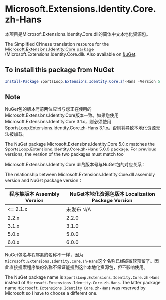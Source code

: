 # Microsoft.Extensions.Identity.Core.zh-Hans

本项目是Microsoft.Extensions.Identity.Core.dll的简体中文本地化资源包。

The Simplified Chinese translation resource for the [Microsoft.Extensions.Identity.Core package](https://www.nuget.org/packages/Microsoft.Extensions.Identity.Core/) (Microsoft.Extensions.Identity.Core.dll). Also available on [NuGet](https://www.nuget.org/packages/SportsLoop.Extensions.Identity.Core.zh-Hans/).

## To install this package from NuGet
```powershell
Install-Package SportsLoop.Extensions.Identity.Core.zh-Hans -Version 5.0.0
```

## Note

NuGet包的版本号前两位应当与您正在使用的Microsoft.Extensions.Identity.Core版本一致。如果您使用Microsoft.Extensions.Identity.Core 3.1.x，则必须使用SportsLoop.Extensions.Identity.Core.zh-Hans 3.1.x。否则将导致本地化资源无法被加载。

The NuGet package Microsoft.Extensions.Identity.Core 5.0.x matches the SportsLoop.Extensions.Identity.Core.zh-Hans 5.0.0 package. For previous versions, the version of the two packages must match too.

Microsoft.Extensions.Identity.Core.dll的版本号与NuGet包的对应关系：

The relationship between Microsoft.Extensions.Identity.Core.dll assembly version and NuGet package version：

| 程序集版本 Assembly Version | NuGet本地化资源包版本 Localization Package Version |
| -------------------------- | ------------------------------------------------- |
| <= 2.1.x | 未发布 N/A |
| 2.2.x | 2.2.0 |
| 3.1.x | 3.1.0 |
| 5.0.x | 5.0.0 |
| 6.0.x | 6.0.0 |

NuGet包名与程序集的名称不一样，因为`Microsoft.Extensions.Identity.Core.zh-Hans`这个名称已经被微软预留了。因此直接搜索程序集的名称不保证能搜到这个本地化资源包，但不影响使用。

The NuGet package name is `SportsLoop.Extensions.Identity.Core.zh-Hans` instead of `Microsoft.Extensions.Identity.Core.zh-Hans`. The latter package name `Microsoft.Extensions.Identity.Core.zh-Hans` was reserved by Microsoft so I have to choose a different one.
